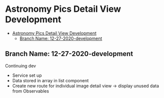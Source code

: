 # Astronomy Pics Detail View Development

- [Astronomy Pics Detail View Development](#astronomy-pics-detail-view-development)
  - [Branch Name: 12-27-2020-development](#branch-name-12-27-2020-development)

## Branch Name: 12-27-2020-development

Continuing dev

- Service set up
- Data stored in array in list component
- Create new route for individual image detail view -> display unused data from Observables
